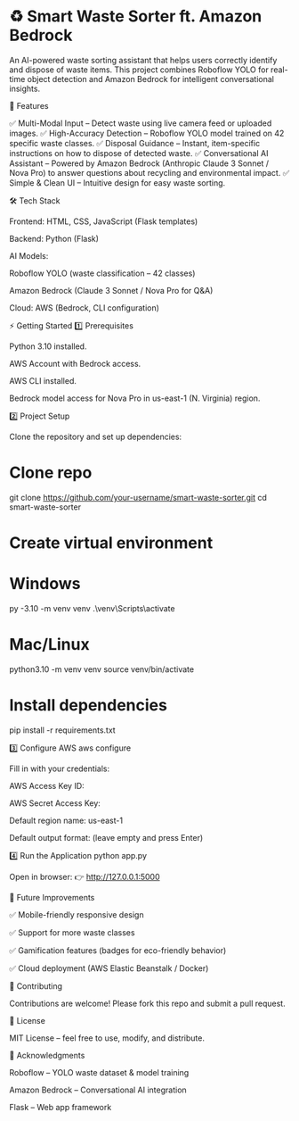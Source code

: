 # ♻️ Smart Waste Sorter ft. Amazon Bedrock

An AI-powered waste sorting assistant that helps users correctly identify and dispose of waste items.
This project combines Roboflow YOLO for real-time object detection and Amazon Bedrock for intelligent conversational insights.

🚀 Features

✅ Multi-Modal Input – Detect waste using live camera feed or uploaded images.
✅ High-Accuracy Detection – Roboflow YOLO model trained on 42 specific waste classes.
✅ Disposal Guidance – Instant, item-specific instructions on how to dispose of detected waste.
✅ Conversational AI Assistant – Powered by Amazon Bedrock (Anthropic Claude 3 Sonnet / Nova Pro) to answer questions about recycling and environmental impact.
✅ Simple & Clean UI – Intuitive design for easy waste sorting.

🛠️ Tech Stack

Frontend: HTML, CSS, JavaScript (Flask templates)

Backend: Python (Flask)

AI Models:

Roboflow YOLO (waste classification – 42 classes)

Amazon Bedrock (Claude 3 Sonnet / Nova Pro for Q&A)

Cloud: AWS (Bedrock, CLI configuration)

⚡ Getting Started
1️⃣ Prerequisites

Python 3.10 installed.

AWS Account with Bedrock access.

AWS CLI installed.

Bedrock model access for Nova Pro in us-east-1 (N. Virginia) region.

2️⃣ Project Setup

Clone the repository and set up dependencies:

# Clone repo
git clone https://github.com/your-username/smart-waste-sorter.git
cd smart-waste-sorter

# Create virtual environment
# Windows
py -3.10 -m venv venv
.\venv\Scripts\activate

# Mac/Linux
python3.10 -m venv venv
source venv/bin/activate

# Install dependencies
pip install -r requirements.txt

3️⃣ Configure AWS
aws configure


Fill in with your credentials:

AWS Access Key ID: <your-access-key>

AWS Secret Access Key: <your-secret-key>

Default region name: us-east-1

Default output format: (leave empty and press Enter)

4️⃣ Run the Application
python app.py


Open in browser:
👉 http://127.0.0.1:5000

🌱 Future Improvements

✅ Mobile-friendly responsive design

✅ Support for more waste classes

✅ Gamification features (badges for eco-friendly behavior)

✅ Cloud deployment (AWS Elastic Beanstalk / Docker)

🤝 Contributing

Contributions are welcome! Please fork this repo and submit a pull request.

📜 License

MIT License – feel free to use, modify, and distribute.

🧠 Acknowledgments

Roboflow
 – YOLO waste dataset & model training

Amazon Bedrock
 – Conversational AI integration

Flask
 – Web app framework

